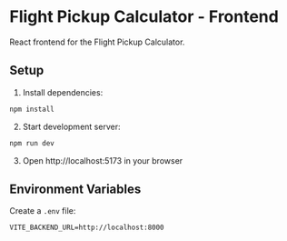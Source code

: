 # Flight Pickup Calculator - Frontend

React frontend for the Flight Pickup Calculator.

## Setup

1. Install dependencies:
```bash
npm install
```

2. Start development server:
```bash
npm run dev
```

3. Open http://localhost:5173 in your browser

## Environment Variables

Create a `.env` file:
```
VITE_BACKEND_URL=http://localhost:8000
```
